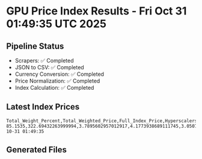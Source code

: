 # GPU Price Index Results - Fri Oct 31 01:49:35 UTC 2025

## Pipeline Status
- Scrapers: ✅ Completed
- JSON to CSV: ✅ Completed
- Currency Conversion: ✅ Completed
- Price Normalization: ✅ Completed
- Index Calculation: ✅ Completed

## Latest Index Prices
```
Total_Weight_Percent,Total_Weighted_Price,Full_Index_Price,Hyperscalers_Only_Price,Non_Hyperscalers_Only_Price,Hyperscaler_Weight,Non_Hyperscaler_Weight,Calculation_Date
85.1535,322.69432263999994,3.7895602957012917,4.1773938689111745,3.050766677469426,55.84,29.313499999999998,2025-10-31 01:49:35
```

## Generated Files
```
```
